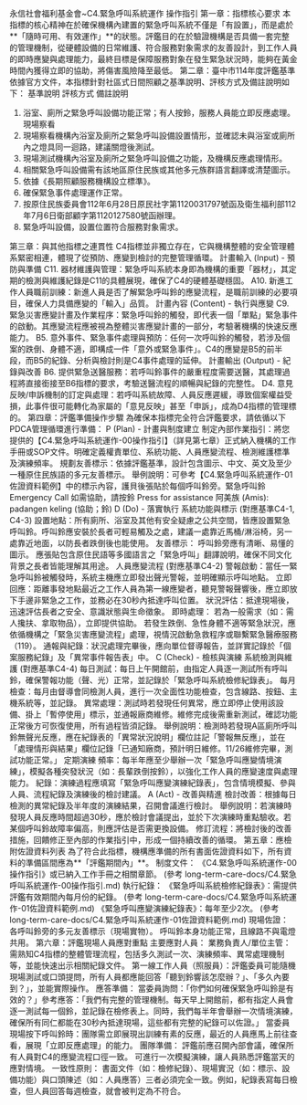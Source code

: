 永信社會福利基金會~C4.緊急呼叫系統運作 操作指引
第一章：指標核心要求
本指標的核心精神在於確保機構內建置的緊急呼叫系統不僅是「有設置」，而是處於**「隨時可用、有效運作」**的狀態。評鑑目的在於驗證機構是否具備一套完整的管理機制，從硬體設備的日常維護、符合服務對象需求的友善設計，到工作人員的即時應變與處理能力，最終目標是保障服務對象在發生緊急狀況時，能夠在黃金時間內獲得立即的協助，將傷害風險降至最低。
第二章：臺中市114年度評鑑基準
依據官方文件，本指標針對社區式日間照顧之基準說明、評核方式及備註說明如下：
基準說明
評核方式
備註說明
1. 浴室、廁所之緊急呼叫設備功能正常；有人按鈴，服務人員能立即反應處理。
現場察看
1. 現場察看機構內浴室及廁所之緊急呼叫設備設置情形，並確認未與浴室或廁所內之燈具同一迴路，建議關燈後測試。
2. 現場測試機構內浴室及廁所之緊急呼叫設備之功能，及機構反應處理情形。
3. 相關緊急呼叫設備需有該地區原住民族或其他多元族群語言翻譯或清楚圖示。
1. 依據《長期照顧服務機構設立標準》。
2. 確保緊急事件處理運作正常。
3. 按原住民族委員會112年6月28日原民社字第1120031797號函及衛生福利部112年7月6日衛部顧字第1120127580號函辦理。
2. 緊急呼叫設備，設置位置符合服務對象需求。


第三章：與其他指標之連貫性
C4指標並非獨立存在，它與機構整體的安全管理體系緊密相連，體現了從預防、應變到檢討的完整管理循環。
計畫輸入 (Input) - 預防與準備
C11. 器材維護與管理：緊急呼叫系統本身即為機構的重要「器材」，其定期的檢測與維護紀錄是C11的具體展現，確保了C4的硬體基礎穩固。
A10. 新進工作人員職前訓練：新進人員是否了解緊急呼叫鈴的應變流程，是職前訓練的必要項目，確保人力具備應變的「輸入」品質。
計畫內容 (Content) - 執行與應變
C9. 緊急災害應變計畫及作業程序：緊急呼叫鈴的觸發，即代表一個「單點」緊急事件的啟動。其應變流程應被視為整體災害應變計畫的一部分，考驗著機構的快速反應能力。
B5. 意外事件、緊急事件處理與預防：任何一次呼叫鈴的觸發，若涉及個案的跌倒、身體不適，即構成一件「意外或緊急事件」。C4的應變是B5的前半段，而B5的紀錄、分析與檢討則是C4事件處理的延伸。
計畫輸出 (Output) - 紀錄與改善
B6. 提供緊急送醫服務：若呼叫鈴事件的嚴重程度需要送醫，其處理過程將直接銜接至B6指標的要求，考驗送醫流程的順暢與紀錄的完整性。
D4. 意見反映/申訴機制的訂定與處理：若呼叫系統故障、人員反應遲緩，導致個案權益受損，此事件很可能轉化為家屬的「意見反映」甚至「申訴」，成為D4指標的管理標的。
第四章：評鑑準備操作步驟
為確保本指標完全符合評鑑要求，請依循以下PDCA管理循環進行準備：
P (Plan) - 計畫與制度建立
制定內部作業指引：將您提供的【C4.緊急呼叫系統運作-00操作指引】（詳見第七章）正式納入機構的工作手冊或SOP文件。明確定義權責單位、系統功能、人員應變流程、檢測維護標準及演練頻率。
規劃友善標示：依據評鑑基準，設計包含圖示、中文、英文及至少一種原住民族語的多元友善標示。
舉例說明：可參考【C4.緊急呼叫系統運作-01佐證資料範例】中的標示內容，護貝後張貼於每個呼叫鈴旁。緊急呼叫鈴Emergency Call如需協助，請按鈴Press for assistance阿美族 (Amis): padangen keling (協助；鈴)
D (Do) - 落實執行
系統功能與標示 (對應基準C4-1, C4-3)
設置地點：所有廁所、浴室及其他有安全疑慮之公共空間，皆應設置緊急呼叫鈴。呼叫鈴應安裝於長者可輕易觸及之處，建議一處靠近馬桶/淋浴椅，另一處靠近地面，以防長者跌倒後也能使用。
友善標示：
呼叫鈴旁應有清晰、易懂的圖示。
應張貼包含原住民語等多國語言之「緊急呼叫」翻譯說明，確保不同文化背景之長者皆能理解其用途。
人員應變流程 (對應基準C4-2)
警報啟動：當任一緊急呼叫鈴被觸發時，系統主機應立即發出聲光警報，並明確顯示呼叫地點。
立即回應：距離事發地點最近之工作人員為第一線應變者，聽見警報聲響後，應立即放下手邊非緊急之工作，並務必在30秒內抵達呼叫位置。
狀況評估：抵達現場後，迅速評估長者之安全、意識狀態與生命徵象。
即時處理：
若為一般需求（如：需人攙扶、拿取物品），立即提供協助。
若發生跌倒、急性身體不適等緊急狀況，應依循機構之「緊急災害應變流程」處理，視情況啟動急救程序或聯繫緊急醫療服務（119）。
通報與紀錄：狀況處理完畢後，應向單位督導報告，並詳實記錄於「個案服務紀錄」及「異常事件報告表」中。
C (Check) - 檢核與演練
系統檢測與維護 (對應基準C4-4)
每日測試：每日上午開館前，由指定人員逐一測試所有呼叫鈴，確保警報功能（聲、光）正常，並記錄於「緊急呼叫系統檢修紀錄表」。
每月檢查：每月由督導會同檢測人員，進行一次全面性功能檢查，包含線路、按鈕、主機系統等，並記錄。
異常處理：測試時若發現任何異常，應立即停止使用該設備、掛上「暫停使用」標示，並通報廠商維修。維修完成後需重新測試，確認功能正常後方可恢復使用，所有過程皆須記錄。
舉例說明：檢測時若發現A區廁所呼叫鈴無聲光反應，應在紀錄表的「異常狀況說明」欄位註記「警報無反應」，並在「處理情形與結果」欄位記錄「已通知廠商，預計明日維修。11/26維修完畢，測試功能正常。」
定期演練
頻率：每半年應至少舉辦一次「緊急呼叫應變情境演練」，模擬各種突發狀況（如：長輩跌倒按鈴），以強化工作人員的應變速度與處理能力。
紀錄：演練過程應填寫「緊急呼叫應變演練紀錄表」，包含情境模擬、參與人員、流程紀錄及演練後的檢討建議。
A (Act) - 改善與精進
檢討改善：根據每日檢測的異常紀錄及半年度的演練結果，召開會議進行檢討。
舉例說明：若演練時發現人員反應時間超過30秒，應於檢討會議提出，並於下次演練時重點驗收。若某個呼叫鈴故障率偏高，則應評估是否需更換設備。
修訂流程：將檢討後的改善措施，回饋修正至內部的作業指引中，形成一個持續改善的循環。
第五章：應檢附佐證資料列表
為了符合此指標，機構應準備的所有書面佐證資料如下，所有資料的準備區間應為**「評鑑期間內」**。
制度文件：
《C4.緊急呼叫系統運作-00操作指引》或已納入工作手冊之相關章節。(參考 long-term-care-docs/C4.緊急呼叫系統運作-00操作指引.md)
執行紀錄：
《緊急呼叫系統檢修紀錄表》：需提供評鑑有效期間內每月份的紀錄。(參考 long-term-care-docs/C4.緊急呼叫系統運作-01佐證資料範例.md)
《緊急呼叫應變演練紀錄表》：每年至少2次。(參考 long-term-care-docs/C4.緊急呼叫系統運作-01佐證資料範例.md)
現場佐證：
各呼叫鈴旁的多元友善標示（現場實物）。
呼叫鈴本身功能正常，且線路不與電燈共用。
第六章：評鑑現場人員應對重點
主要應對人員：
業務負責人/單位主管：需熟知C4指標的整體管理流程，包括多久測試一次、演練頻率、異常處理機制等，並能快速出示相關紀錄文件。
第一線工作人員（照服員）：評鑑委員可能隨機現場測試或口頭提問，所有人員都應能回答「聽到鈴響該怎麼辦？」、「多久內要到？」，並能實際操作。
應答準備：
當委員詢問：「你們如何確保緊急呼叫鈴是有效的？」參考應答：「我們有完整的管理機制。每天早上開館前，都有指定人員會逐一測試每一個鈴，並記錄在檢修表上。同時，我們每半年會舉辦一次情境演練，確保所有同仁都能在30秒內抵達現場，這些都有完整的紀錄可以佐證。」
當委員現場按下呼叫鈴時：團隊需立即展現出訓練有素的反應，最近的人員應馬上前往查看，展現「立即反應處理」的能力。
團隊準備：
評鑑前應召開內部會議，確保所有人員對C4的應變流程口徑一致。
可進行一次模擬演練，讓人員熟悉評鑑當天的應對情境。
一致性原則：
書面文件（如：檢修紀錄）、現場實況（如：標示、設備功能）與口頭陳述（如：人員應答）三者必須完全一致。例如，紀錄表寫每日檢查，但人員回答每週檢查，就會被判定為不符合。
